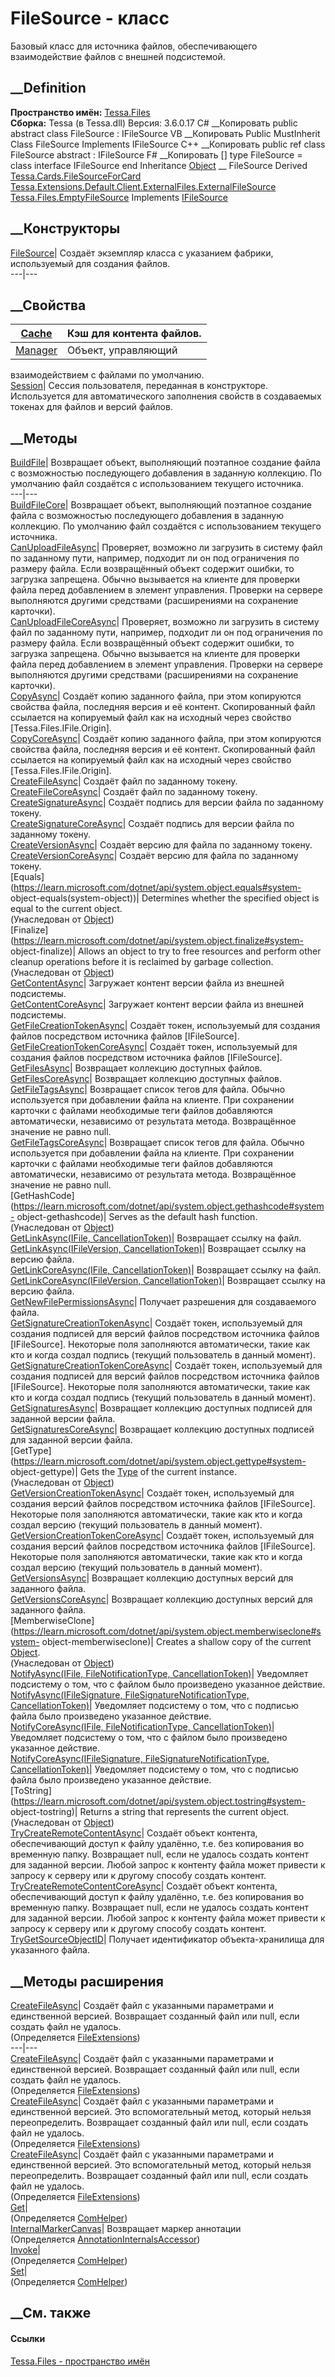 # FileSource - класс
Базовый класс для источника файлов, обеспечивающего взаимодействие файлов с
внешней подсистемой.
## __Definition
 **Пространство имён:** [Tessa.Files](N_Tessa_Files.htm)  
 **Сборка:** Tessa (в Tessa.dll) Версия: 3.6.0.17
C# __Копировать
     public abstract class FileSource : IFileSource
VB __Копировать
     Public MustInherit Class FileSource
    	Implements IFileSource
C++ __Копировать
     public ref class FileSource abstract : IFileSource
F# __Копировать
     [<AbstractClassAttribute>]
    type FileSource = 
        class
            interface IFileSource
        end
Inheritance
    [Object](https://learn.microsoft.com/dotnet/api/system.object) __ FileSource
Derived
[Tessa.Cards.FileSourceForCard](T_Tessa_Cards_FileSourceForCard.htm)
[Tessa.Extensions.Default.Client.ExternalFiles.ExternalFileSource](T_Tessa_Extensions_Default_Client_ExternalFiles_ExternalFileSource.htm)
[Tessa.Files.EmptyFileSource](T_Tessa_Files_EmptyFileSource.htm)
Implements
    [IFileSource](T_Tessa_Files_IFileSource.htm)
##  __Конструкторы
[FileSource](M_Tessa_Files_FileSource__ctor.htm)|  Создаёт экземпляр класса с
указанием фабрики, используемый для создания файлов.  
---|---  
## __Свойства
[Cache](P_Tessa_Files_FileSource_Cache.htm)| Кэш для контента файлов.  
---|---  
[Manager](P_Tessa_Files_FileSource_Manager.htm)| Объект, управляющий
взаимодействием с файлами по умолчанию.  
[Session](P_Tessa_Files_FileSource_Session.htm)|  Сессия пользователя,
переданная в конструкторе. Используется для автоматического заполнения свойств
в создаваемых токенах для файлов и версий файлов.  
## __Методы
[BuildFile](M_Tessa_Files_FileSource_BuildFile.htm)|  Возвращает объект,
выполняющий поэтапное создание файла с возможностью последующего добавления в
заданную коллекцию. По умолчанию файл создаётся с использованием текущего
источника.  
---|---  
[BuildFileCore](M_Tessa_Files_FileSource_BuildFileCore.htm)|  Возвращает
объект, выполняющий поэтапное создание файла с возможностью последующего
добавления в заданную коллекцию. По умолчанию файл создаётся с использованием
текущего источника.  
[CanUploadFileAsync](M_Tessa_Files_FileSource_CanUploadFileAsync.htm)|
Проверяет, возможно ли загрузить в систему файл по заданному пути, например,
подходит ли он под ограничения по размеру файла. Если возвращённый объект
содержит ошибки, то загрузка запрещена. Обычно вызывается на клиенте для
проверки файла перед добавлением в элемент управления. Проверки на сервере
выполняются другими средствами (расширениями на сохранение карточки).  
[CanUploadFileCoreAsync](M_Tessa_Files_FileSource_CanUploadFileCoreAsync.htm)|
Проверяет, возможно ли загрузить в систему файл по заданному пути, например,
подходит ли он под ограничения по размеру файла. Если возвращённый объект
содержит ошибки, то загрузка запрещена. Обычно вызывается на клиенте для
проверки файла перед добавлением в элемент управления. Проверки на сервере
выполняются другими средствами (расширениями на сохранение карточки).  
[CopyAsync](M_Tessa_Files_FileSource_CopyAsync.htm)|  Создаёт копию заданного
файла, при этом копируются свойства файла, последняя версия и её контент.
Скопированный файл ссылается на копируемый файл как на исходный через свойство
[Tessa.Files.IFile.Origin].  
[CopyCoreAsync](M_Tessa_Files_FileSource_CopyCoreAsync.htm)|  Создаёт копию
заданного файла, при этом копируются свойства файла, последняя версия и её
контент. Скопированный файл ссылается на копируемый файл как на исходный через
свойство [Tessa.Files.IFile.Origin].  
[CreateFileAsync](M_Tessa_Files_FileSource_CreateFileAsync.htm)| Создаёт файл
по заданному токену.  
[CreateFileCoreAsync](M_Tessa_Files_FileSource_CreateFileCoreAsync.htm)|
Создаёт файл по заданному токену.  
[CreateSignatureAsync](M_Tessa_Files_FileSource_CreateSignatureAsync.htm)|
Создаёт подпись для версии файла по заданному токену.  
[CreateSignatureCoreAsync](M_Tessa_Files_FileSource_CreateSignatureCoreAsync.htm)|
Создаёт подпись для версии файла по заданному токену.  
[CreateVersionAsync](M_Tessa_Files_FileSource_CreateVersionAsync.htm)| Создаёт
версию для файла по заданному токену.  
[CreateVersionCoreAsync](M_Tessa_Files_FileSource_CreateVersionCoreAsync.htm)|
Создаёт версию для файла по заданному токену.  
[Equals](https://learn.microsoft.com/dotnet/api/system.object.equals#system-
object-equals\(system-object\))| Determines whether the specified object is
equal to the current object.  
(Унаследован от
[Object](https://learn.microsoft.com/dotnet/api/system.object))  
[Finalize](https://learn.microsoft.com/dotnet/api/system.object.finalize#system-
object-finalize)| Allows an object to try to free resources and perform other
cleanup operations before it is reclaimed by garbage collection.  
(Унаследован от
[Object](https://learn.microsoft.com/dotnet/api/system.object))  
[GetContentAsync](M_Tessa_Files_FileSource_GetContentAsync.htm)|  Загружает
контент версии файла из внешней подсистемы.  
[GetContentCoreAsync](M_Tessa_Files_FileSource_GetContentCoreAsync.htm)|
Загружает контент версии файла из внешней подсистемы.  
[GetFileCreationTokenAsync](M_Tessa_Files_FileSource_GetFileCreationTokenAsync.htm)|
Создаёт токен, используемый для создания файлов посредством источника файлов
[IFileSource].  
[GetFileCreationTokenCoreAsync](M_Tessa_Files_FileSource_GetFileCreationTokenCoreAsync.htm)|
Создаёт токен, используемый для создания файлов посредством источника файлов
[IFileSource].  
[GetFilesAsync](M_Tessa_Files_FileSource_GetFilesAsync.htm)| Возвращает
коллекцию доступных файлов.  
[GetFilesCoreAsync](M_Tessa_Files_FileSource_GetFilesCoreAsync.htm)|
Возвращает коллекцию доступных файлов.  
[GetFileTagsAsync](M_Tessa_Files_FileSource_GetFileTagsAsync.htm)|  Возвращает
список тегов для файла. Обычно используется при добавлении файла на клиенте.
При сохранении карточки с файлами необходимые теги файлов добавляются
автоматически, независимо от результата метода. Возвращённое значение не равно
null.  
[GetFileTagsCoreAsync](M_Tessa_Files_FileSource_GetFileTagsCoreAsync.htm)|
Возвращает список тегов для файла. Обычно используется при добавлении файла на
клиенте. При сохранении карточки с файлами необходимые теги файлов добавляются
автоматически, независимо от результата метода. Возвращённое значение не равно
null.  
[GetHashCode](https://learn.microsoft.com/dotnet/api/system.object.gethashcode#system-
object-gethashcode)| Serves as the default hash function.  
(Унаследован от
[Object](https://learn.microsoft.com/dotnet/api/system.object))  
[GetLinkAsync(IFile,
CancellationToken)](M_Tessa_Files_FileSource_GetLinkAsync.htm)| Возвращает
ссылку на файл.  
[GetLinkAsync(IFileVersion,
CancellationToken)](M_Tessa_Files_FileSource_GetLinkAsync_1.htm)| Возвращает
ссылку на версию файла.  
[GetLinkCoreAsync(IFile,
CancellationToken)](M_Tessa_Files_FileSource_GetLinkCoreAsync.htm)| Возвращает
ссылку на файл.  
[GetLinkCoreAsync(IFileVersion,
CancellationToken)](M_Tessa_Files_FileSource_GetLinkCoreAsync_1.htm)|
Возвращает ссылку на версию файла.  
[GetNewFilePermissionsAsync](M_Tessa_Files_FileSource_GetNewFilePermissionsAsync.htm)|
Получает разрешения для создаваемого файла.  
[GetSignatureCreationTokenAsync](M_Tessa_Files_FileSource_GetSignatureCreationTokenAsync.htm)|
Создаёт токен, используемый для создания подписей для версий файлов
посредством источника файлов [IFileSource]. Некоторые поля заполняются
автоматически, такие как кто и когда создал подпись (текущий пользователь в
данный момент).  
[GetSignatureCreationTokenCoreAsync](M_Tessa_Files_FileSource_GetSignatureCreationTokenCoreAsync.htm)|
Создаёт токен, используемый для создания подписей для версий файлов
посредством источника файлов [IFileSource]. Некоторые поля заполняются
автоматически, такие как кто и когда создал подпись (текущий пользователь в
данный момент).  
[GetSignaturesAsync](M_Tessa_Files_FileSource_GetSignaturesAsync.htm)|
Возвращает коллекцию доступных подписей для заданной версии файла.  
[GetSignaturesCoreAsync](M_Tessa_Files_FileSource_GetSignaturesCoreAsync.htm)|
Возвращает коллекцию доступных подписей для заданной версии файла.  
[GetType](https://learn.microsoft.com/dotnet/api/system.object.gettype#system-
object-gettype)| Gets the
[Type](https://learn.microsoft.com/dotnet/api/system.type) of the current
instance.  
(Унаследован от
[Object](https://learn.microsoft.com/dotnet/api/system.object))  
[GetVersionCreationTokenAsync](M_Tessa_Files_FileSource_GetVersionCreationTokenAsync.htm)|
Создаёт токен, используемый для создания версий файлов посредством источника
файлов [IFileSource]. Некоторые поля заполняются автоматически, такие как кто
и когда создал версию (текущий пользователь в данный момент).  
[GetVersionCreationTokenCoreAsync](M_Tessa_Files_FileSource_GetVersionCreationTokenCoreAsync.htm)|
Создаёт токен, используемый для создания версий файлов посредством источника
файлов [IFileSource]. Некоторые поля заполняются автоматически, такие как кто
и когда создал версию (текущий пользователь в данный момент).  
[GetVersionsAsync](M_Tessa_Files_FileSource_GetVersionsAsync.htm)| Возвращает
коллекцию доступных версий для заданного файла.  
[GetVersionsCoreAsync](M_Tessa_Files_FileSource_GetVersionsCoreAsync.htm)|
Возвращает коллекцию доступных версий для заданного файла.  
[MemberwiseClone](https://learn.microsoft.com/dotnet/api/system.object.memberwiseclone#system-
object-memberwiseclone)| Creates a shallow copy of the current
[Object](https://learn.microsoft.com/dotnet/api/system.object).  
(Унаследован от
[Object](https://learn.microsoft.com/dotnet/api/system.object))  
[NotifyAsync(IFile, FileNotificationType,
CancellationToken)](M_Tessa_Files_FileSource_NotifyAsync.htm)| Уведомляет
подсистему о том, что с файлом было произведено указанное действие.  
[NotifyAsync(IFileSignature, FileSignatureNotificationType,
CancellationToken)](M_Tessa_Files_FileSource_NotifyAsync_1.htm)| Уведомляет
подсистему о том, что с подписью файла было произведено указанное действие.  
[NotifyCoreAsync(IFile, FileNotificationType,
CancellationToken)](M_Tessa_Files_FileSource_NotifyCoreAsync.htm)| Уведомляет
подсистему о том, что с файлом было произведено указанное действие.  
[NotifyCoreAsync(IFileSignature, FileSignatureNotificationType,
CancellationToken)](M_Tessa_Files_FileSource_NotifyCoreAsync_1.htm)|
Уведомляет подсистему о том, что с подписью файла было произведено указанное
действие.  
[ToString](https://learn.microsoft.com/dotnet/api/system.object.tostring#system-
object-tostring)| Returns a string that represents the current object.  
(Унаследован от
[Object](https://learn.microsoft.com/dotnet/api/system.object))  
[TryCreateRemoteContentAsync](M_Tessa_Files_FileSource_TryCreateRemoteContentAsync.htm)|
Создаёт объект контента, обеспечивающий доступ к файлу удалённо, т.е. без
копирования во временную папку. Возвращает null, если не удалось создать
контент для заданной версии. Любой запрос к контенту файла может привести к
запросу к серверу или к другому способу создать контент.  
[TryCreateRemoteContentCoreAsync](M_Tessa_Files_FileSource_TryCreateRemoteContentCoreAsync.htm)|
Создаёт объект контента, обеспечивающий доступ к файлу удалённо, т.е. без
копирования во временную папку. Возвращает null, если не удалось создать
контент для заданной версии. Любой запрос к контенту файла может привести к
запросу к серверу или к другому способу создать контент.  
[TryGetSourceObjectID](M_Tessa_Files_FileSource_TryGetSourceObjectID.htm)|
Получает идентификатор объекта-хранилища для указанного файла.  
##  __Методы расширения
[CreateFileAsync](M_Tessa_Files_FileExtensions_CreateFileAsync.htm)|  Создаёт
файл с указанными параметрами и единственной версией. Возвращает созданный
файл или null, если создать файл не удалось.  
(Определяется [FileExtensions](T_Tessa_Files_FileExtensions.htm))  
---|---  
[CreateFileAsync](M_Tessa_Files_FileExtensions_CreateFileAsync_3.htm)|
Создаёт файл с указанными параметрами и единственной версией. Возвращает
созданный файл или null, если создать файл не удалось.  
(Определяется [FileExtensions](T_Tessa_Files_FileExtensions.htm))  
[CreateFileAsync](M_Tessa_Files_FileExtensions_CreateFileAsync_2.htm)|
Создаёт файл с указанными параметрами и единственной версией. Это
вспомогательный метод, который нельзя переопределить. Возвращает созданный
файл или null, если создать файл не удалось.  
(Определяется [FileExtensions](T_Tessa_Files_FileExtensions.htm))  
[CreateFileAsync](M_Tessa_Files_FileExtensions_CreateFileAsync_1.htm)|
Создаёт файл с указанными параметрами и единственной версией. Это
вспомогательный метод, который нельзя переопределить. Возвращает созданный
файл или null, если создать файл не удалось.  
(Определяется [FileExtensions](T_Tessa_Files_FileExtensions.htm))  
[Get](M_Tessa_Extensions_Default_Client_EDS_ComHelper_Get.htm)|  
(Определяется
[ComHelper](T_Tessa_Extensions_Default_Client_EDS_ComHelper.htm))  
[InternalMarkerCanvas](M_Tessa_UI_Views_Charting_Annotations_AnnotationInternalsAccessor_InternalMarkerCanvas.htm)|
Возвращает маркер аннотации  
(Определяется
[AnnotationInternalsAccessor](T_Tessa_UI_Views_Charting_Annotations_AnnotationInternalsAccessor.htm))  
[Invoke](M_Tessa_Extensions_Default_Client_EDS_ComHelper_Invoke.htm)|  
(Определяется
[ComHelper](T_Tessa_Extensions_Default_Client_EDS_ComHelper.htm))  
[Set](M_Tessa_Extensions_Default_Client_EDS_ComHelper_Set.htm)|  
(Определяется
[ComHelper](T_Tessa_Extensions_Default_Client_EDS_ComHelper.htm))  
##  __См. также
#### Ссылки
[Tessa.Files - пространство имён](N_Tessa_Files.htm)
